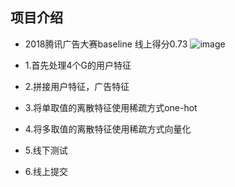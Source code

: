 ## 项目介绍
- 2018腾讯广告大赛baseline 线上得分0.73
![image](https://github.com/YouChouNoBB/2018-tencent-ad-competition-baseline/leadboard.jpg)

- 1.首先处理4个G的用户特征
- 2.拼接用户特征，广告特征
- 3.将单取值的离散特征使用稀疏方式one-hot
- 4.将多取值的离散特征使用稀疏方式向量化
- 5.线下测试
- 6.线上提交